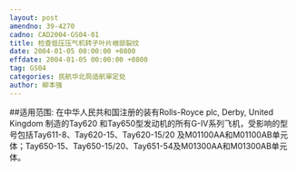 ```yaml
---
layout: post
amendno: 39-4270
cadno: CAD2004-GS04-01
title: 检查低压压气机转子叶片根部裂纹
date: 2004-01-05 00:00:00 +0800
effdate: 2004-01-05 00:00:00 +0800
tag: GS04
categories: 民航华北局适航审定处
author: 柳本强
---
```


##适用范围:
在中华人民共和国注册的装有Rolls-Royce plc, Derby, United Kingdom 制造的Tay620 和Tay650型发动机的所有G-IV系列飞机，受影响的型号包括Tay611-8、Tay620-15、Tay620-15/20 及M01100AA和M01100AB单元体；Tay650-15、Tay650-15/20、Tay651-54及M01300AA和M01300AB单元体。

